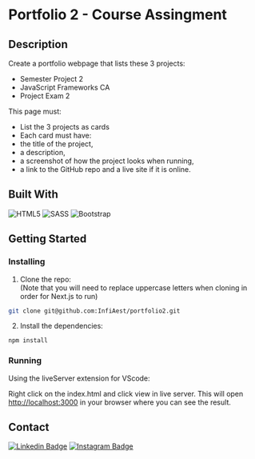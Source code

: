 # Portfolio 2 - Course Assingment

## Description

Create a portfolio webpage that lists these 3 projects:

- Semester Project 2
- JavaScript Frameworks CA
- Project Exam 2

This page must:

- List the 3 projects as cards
- Each card must have:
- the title of the project,
- a description,
- a screenshot of how the project looks when running,
- a link to the GitHub repo and a live site if it is online.

## Built With
![HTML5](https://img.shields.io/badge/-HTML5-white?style=for-the-badge&logo=html5)
![SASS](https://img.shields.io/badge/-Sass-white?style=for-the-badge&logo=sass)
![Bootstrap](https://img.shields.io/badge/-Bootstrap-white?style=for-the-badge&logo=bootstrap)

## Getting Started

### Installing

1. Clone the repo:<br/>
   (Note that you will need to replace uppercase letters when cloning in order for Next.js to run)

```bash
git clone git@github.com:InfiAest/portfolio2.git
```

2. Install the dependencies:

```
npm install
```

### Running

Using the liveServer extension for VScode:

Right click on the index.html and click view in live server. This will open [http://localhost:3000](http://localhost:3000) in your browser where you can see the result.

## Contact

[![Linkedin Badge](https://img.shields.io/badge/-CharlotteLucas-white?style=for-the-badge&logo=Linkedin&logoColor=0077b5&link=https://www.linkedin.com/in/charlotte-lucas-31544b32/)](https://www.linkedin.com/in/charlotte-lucas-31544b32/)
[![Instagram Badge](https://img.shields.io/badge/-Infiaest-white?style=for-the-badge&logo=instagram&link=https://instagram.com/infiaest/)](https://instagram.com/infiaest)
